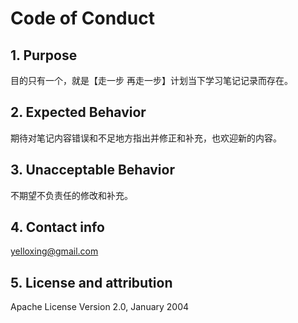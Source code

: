 # Code of Conduct

## 1. Purpose

目的只有一个，就是【走一步 再走一步】计划当下学习笔记记录而存在。

## 2. Expected Behavior

期待对笔记内容错误和不足地方指出并修正和补充，也欢迎新的内容。

## 3. Unacceptable Behavior

不期望不负责任的修改和补充。

## 4. Contact info

yelloxing@gmail.com

## 5. License and attribution

Apache License Version 2.0, January 2004
